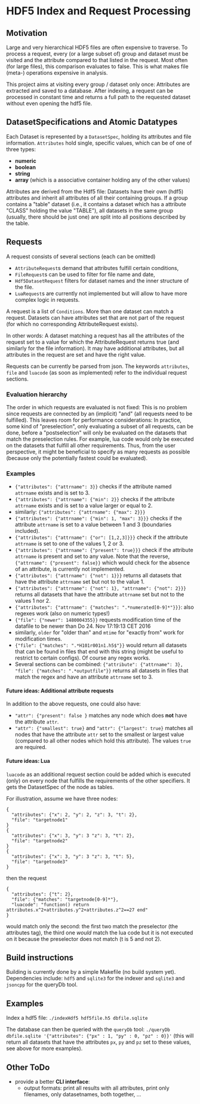 # HDF5 Index and Request Processing #

## Motivation ##

Large and very hierarchical HDF5 files are often expensive to traverse.
To process a request, every (or a large subset of) group and dataset must
be visited and the attribute compared to that listed in the request.
Most often (for large files), this comparison evaluates to false.
This is what makes file (meta-) operations expensive in analysis.

This project aims at visiting every group / dataset only once:
Attributes are extracted and saved to a database. After indexing,
a request can be processed in constant time and returns a full path
to the requested dataset without even opening the hdf5 file.

## DatasetSpecifications and Atomic Datatypes ##

Each Dataset is represented by a `DatasetSpec`, holding its attributes and file
information.
`Attributes` hold single, specific values, which can be of one of three types:

  * **numeric**
  * **boolean**
  * **string**
  * **array** (which is a associative container holding any of the other values)

Attributes are derived from the Hdf5 file: Datasets have their own (hdf5)
attributes and inherit all attributes of all their containing groups.
If a group contains a "table" dataset (i.e., it contains a dataset which has a
attribute "CLASS" holding the value "TABLE"), all datasets in the same group
(usually, there should be just one) are split into all positions described by
the table.

## Requests ##

A request consists of several sections (each can be omitted)

  * `AttributeRequest`s demand that attributes fulfill certain conditions,
  * `FileRequest`s can be used to filter for file name and date,
  * `Hdf5DatasetRequest` filters for dataset names and the inner structure of
    the file.
  * `LuaRequest`s are currently not implemented but will allow to have more
    complex logic in requests.

A request is a list of `Conditions`. More than one dataset can match a request. 
Datasets can have attributes set that are not part of the request 
(for which no corresponding AttributeRequest exists).

In other words: A dataset matching a request has all the attributes
of the request set to a value for which the AttributeRequest returns true (and
similarly for the file information). It may have additional attributes, 
but all attributes in the request are set and have the right value.

Requests can be currently be parsed from json. The keywords `attributes`, `file`
and `luacode` (as soon as implemented) refer to the individual request sections.

### Evaluation hierarchy ###

The order in which requests are evaluated is not fixed: This is no problem since
requests are connected by an (implicit) "and" (all requests need to be
fulfilled). This leaves room for performance considerations: In practice, some
kind of "preselection", only evaluating a subset of all requests, can be done,
before a "postselection" will only be evaluated on the datasets that match the
preselection rules. For example, lua code would only be executed on the datasets
that fulfill all other requirements. Thus, from the user perspective, it might
be beneficial to specify as many requests as possible (because only the
potentially fastest could be evaluated).

### Examples ###

  * `{"attributes": {"attrname": 3}}` checks if the attribute named `attrname` 
    exists and is set to 3.
  * `{"attributes": {"attrname": {"min": 2}}` checks if the attribute `attrname`
    exists and is set to a value larger or equal to 2.
  * similarly: `{"attributes": {"attrname": {"max": 2}}}`
  * `{"attributes": {"attrname": {"min": 1, "max": 3}}}` checks if the attribute 
    `attrname` is set to a value between 1 and 3 (boundaries included).
  * `{"attributes": {"attrname": {"or": [1,2,3]}}}` check if the attribute 
    `attrname` is set to one of the values 1, 2 or 3.
  * `{"attributes": {"attrname": {"present": true}}}` check if the attribute 
    `attrname` is present and set to any value. Note that the reverse, 
    `{"attrname": {"present": false}}` which would check for the absence of an
    attribute, is currently not implemented.
  * `{"attributes": {"attrname": {"not": 1}}}` returns all datasets that have
    the attribute `attrname` set but not to the value 1.
  * `{"attributes": {"attrname": {"not": 1}, "attrname": {"not": 2}}}` returns 
    all datasets that have the attribute `attrname` set but not to the values 1
    nor 2.
  * `{"attributes": {"attrname": {"matches": ".*numerated[0-9]*"}}}`: also
    regexes work (also on numeric types!)
  * `{"file": {"newer": 1480004355}}` requests modification time of the datafile
    to be newer than Do 24. Nov 17:19:13 CET 2016
  * similarly, `older` for "older than" and `mtime` for "exactly from" work for
    modification times.
  * `{"file": {"matches": ".*H101r001n1.h5$"}}` would return all datasets that
    can be found in files that end with this string (might be useful to restrict
    to certain configs). Of course any regex works.
  * Several sections can be combined: `{"attribute": {"attrname": 3}, "file":
    {"matches": ".*outputfile"}}` returns all datasets in files that match the
    regex and have an attribute `attrname` set to 3.

#### Future ideas: Additional attribute requests ####

In addition to the above requests, one could also have:

  * `"attr": {"present": false }` matches any node which does **not** have the 
    attribute `attr`.
  * `"attr": {"smallest": true}` and `"attr": {"largest": true}` matches all nodes that have
    the attribute `attr` set to the smallest or largest value (compared to all
    other nodes which hold this attribute). The values `true` are required.

#### Future ideas: Lua ####

`luacode` as an additional request section could be added which is
executed (only) on every node that fulfills the requirements of the other 
specifiers. It gets the DatasetSpec of the node as tables.

For illustration, assume we have three nodes:
```
{
  "attributes": {"x": 2, "y": 2, "z": 3, "t": 2},
  "file": "targetnode1"
}
{
  "attributes": {"x": 3, "y": 3 "z": 3, "t": 2},
  "file": "targetnode2"
}
{
  "attributes": {"x": 3, "y": 3 "z": 3, "t": 5},
  "file": "targetnode3"
}
```
then the request
```
{
  "attributes": {"t": 2},
  "file": {"matches": "targetnode[0-9]*"},
  "luacode": "function() return attributes.x^2+attributes.y^2+attributes.z^2==27 end"
}
```
would match only the second: the first two match the preselector (the attributes
tag), the third one *would* match the lua code but it is not executed on it
because the preselector does not match (t is 5 and not 2).

## Build instructions ##

Building is currently done by a simple Makefile (no build system yet).
Dependencies include: `hdf5` and `sqlite3` for the indexer and
`sqlite3` and `jsoncpp` for the queryDb tool.

## Examples ##

Index a hdf5 file:
```./indexHdf5 hdf5file.h5 dbfile.sqlite```

The database can then be queried with the `queryDb` tool:
```./queryDb dbfile.sqlite '{"attributes": {"px" : 1, "py" : 0, "pz" : 0}}'```
(this will return all datasets that have the attributes `px`, `py` and `pz` set
to these values, see above for more examples).

## Other ToDo ##
  * provide a better **CLI interface**:
    - output formats: print all results with all attributes, print only
      filenames, only datasetnames, both together, ...
